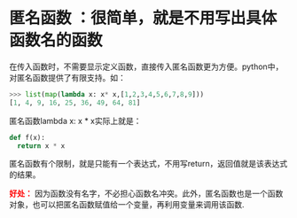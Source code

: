 # 匿名函数 ：很简单，就是不用写出具体函数名的函数
在传入函数时，不需要显示定义函数，直接传入匿名函数更为方便。python中，对匿名函数提供了有限支持。如：
```py
>>> list(map(lambda x: x* x,[1,2,3,4,5,6,7,8,9]))
[1, 4, 9, 16, 25, 36, 49, 64, 81]
```
匿名函数lambda x: x * x实际上就是：
```py
def f(x):
  return x * x
```
匿名函数有个限制，就是只能有一个表达式，不用写return，返回值就是该表达式的结果。

<font color=#FF0000 >**好处：**</font> 因为函数没有名字，不必担心函数名冲突。此外，匿名函数也是一个函数对象，也可以把匿名函数赋值给一个变量，再利用变量来调用该函数.